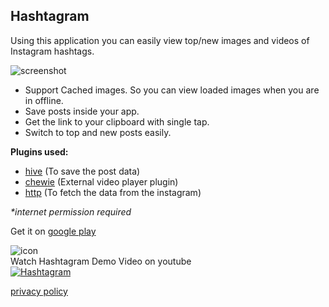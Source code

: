 ## Hashtagram

Using this application you can easily view top/new images and videos of Instagram hashtags.


![screenshot](https://github.com/vel-jack/nothingbox/raw/master/sampledata/image867.png)

- Support Cached images. So you can view loaded images when you are in offline.
- Save posts inside  your app.
- Get the link to your clipboard with single tap.
- Switch to top and new posts easily.

**Plugins used:**
- [hive](https://pub.dev/packages/hive) (To save the post data)
- [chewie](https://pub.dev/packages/chewie) (External video player plugin)
- [http](https://pub.dev/packages/http) (To fetch the data from the instagram)

_*internet permission required_

Get it on  [google play](https://play.google.com/store/apps/details?id=com.emptybox.hastagram)

![icon](https://play-lh.googleusercontent.com/xbZkPyd3Nblz1snQ9a81M74-BRiXXapmDz0CQ1y4X7Kx40UtOmAi9w2uVlVDDmE5cA=s40)\
Watch Hashtagram Demo Video on youtube\
[![Hashtagram](https://img.youtube.com/vi/yO-PCiKna44/0.jpg)](https://www.youtube.com/watch?v=yO-PCiKna44)


[privacy policy](https://vel-jack.github.io/nothingbox/policy/hashtagram)
